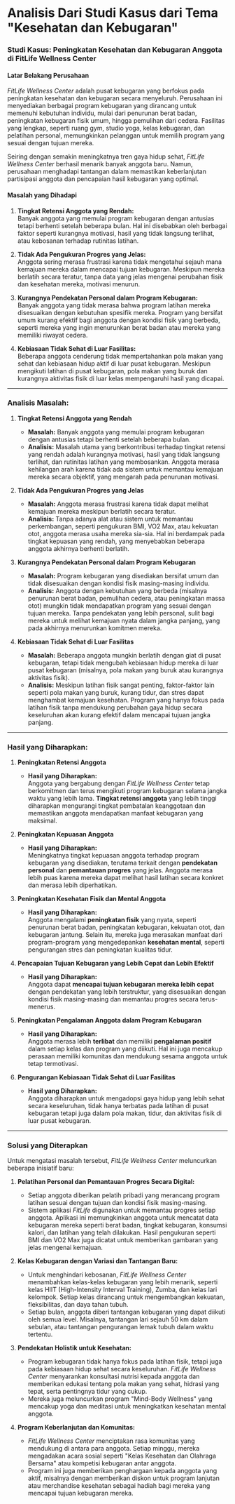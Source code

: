 # Analisis Dari Studi Kasus dari Tema "Kesehatan dan Kebugaran"
### **Studi Kasus: Peningkatan Kesehatan dan Kebugaran Anggota di FitLife Wellness Center**

#### **Latar Belakang Perusahaan**
*FitLife Wellness Center* adalah pusat kebugaran yang berfokus pada peningkatan kesehatan dan kebugaran secara menyeluruh. Perusahaan ini menyediakan berbagai program kebugaran yang dirancang untuk memenuhi kebutuhan individu, mulai dari penurunan berat badan, peningkatan kebugaran fisik umum, hingga pemulihan dari cedera. Fasilitas yang lengkap, seperti ruang gym, studio yoga, kelas kebugaran, dan pelatihan personal, memungkinkan pelanggan untuk memilih program yang sesuai dengan tujuan mereka.

Seiring dengan semakin meningkatnya tren gaya hidup sehat, *FitLife Wellness Center* berhasil menarik banyak anggota baru. Namun, perusahaan menghadapi tantangan dalam memastikan keberlanjutan partisipasi anggota dan pencapaian hasil kebugaran yang optimal.

#### **Masalah yang Dihadapi**
1. **Tingkat Retensi Anggota yang Rendah:**  
   Banyak anggota yang memulai program kebugaran dengan antusias tetapi berhenti setelah beberapa bulan. Hal ini disebabkan oleh berbagai faktor seperti kurangnya motivasi, hasil yang tidak langsung terlihat, atau kebosanan terhadap rutinitas latihan.

2. **Tidak Ada Pengukuran Progres yang Jelas:**  
   Anggota sering merasa frustrasi karena tidak mengetahui sejauh mana kemajuan mereka dalam mencapai tujuan kebugaran. Meskipun mereka berlatih secara teratur, tanpa data yang jelas mengenai perubahan fisik dan kesehatan mereka, motivasi menurun.

3. **Kurangnya Pendekatan Personal dalam Program Kebugaran:**  
   Banyak anggota yang tidak merasa bahwa program latihan mereka disesuaikan dengan kebutuhan spesifik mereka. Program yang bersifat umum kurang efektif bagi anggota dengan kondisi fisik yang berbeda, seperti mereka yang ingin menurunkan berat badan atau mereka yang memiliki riwayat cedera.

4. **Kebiasaan Tidak Sehat di Luar Fasilitas:**  
   Beberapa anggota cenderung tidak mempertahankan pola makan yang sehat dan kebiasaan hidup aktif di luar pusat kebugaran. Meskipun mengikuti latihan di pusat kebugaran, pola makan yang buruk dan kurangnya aktivitas fisik di luar kelas mempengaruhi hasil yang dicapai.

---

### **Analisis Masalah:**

1. **Tingkat Retensi Anggota yang Rendah**
   - **Masalah:** Banyak anggota yang memulai program kebugaran dengan antusias tetapi berhenti setelah beberapa bulan.
   - **Analisis:** Masalah utama yang berkontribusi terhadap tingkat retensi yang rendah adalah kurangnya motivasi, hasil yang tidak langsung terlihat, dan rutinitas latihan yang membosankan. Anggota merasa kehilangan arah karena tidak ada sistem untuk memantau kemajuan mereka secara objektif, yang mengarah pada penurunan motivasi.

2. **Tidak Ada Pengukuran Progres yang Jelas**
   - **Masalah:** Anggota merasa frustrasi karena tidak dapat melihat kemajuan mereka meskipun berlatih secara teratur.
   - **Analisis:** Tanpa adanya alat atau sistem untuk memantau perkembangan, seperti pengukuran BMI, VO2 Max, atau kekuatan otot, anggota merasa usaha mereka sia-sia. Hal ini berdampak pada tingkat kepuasan yang rendah, yang menyebabkan beberapa anggota akhirnya berhenti berlatih.

3. **Kurangnya Pendekatan Personal dalam Program Kebugaran**
   - **Masalah:** Program kebugaran yang disediakan bersifat umum dan tidak disesuaikan dengan kondisi fisik masing-masing individu.
   - **Analisis:** Anggota dengan kebutuhan yang berbeda (misalnya penurunan berat badan, pemulihan cedera, atau peningkatan massa otot) mungkin tidak mendapatkan program yang sesuai dengan tujuan mereka. Tanpa pendekatan yang lebih personal, sulit bagi mereka untuk melihat kemajuan nyata dalam jangka panjang, yang pada akhirnya menurunkan komitmen mereka.

4. **Kebiasaan Tidak Sehat di Luar Fasilitas**
   - **Masalah:** Beberapa anggota mungkin berlatih dengan giat di pusat kebugaran, tetapi tidak mengubah kebiasaan hidup mereka di luar pusat kebugaran (misalnya, pola makan yang buruk atau kurangnya aktivitas fisik).
   - **Analisis:** Meskipun latihan fisik sangat penting, faktor-faktor lain seperti pola makan yang buruk, kurang tidur, dan stres dapat menghambat kemajuan kesehatan. Program yang hanya fokus pada latihan fisik tanpa mendukung perubahan gaya hidup secara keseluruhan akan kurang efektif dalam mencapai tujuan jangka panjang.

---

### **Hasil yang Diharapkan:**

1. **Peningkatan Retensi Anggota**
   - **Hasil yang Diharapkan:**  
     Anggota yang bergabung dengan *FitLife Wellness Center* tetap berkomitmen dan terus mengikuti program kebugaran selama jangka waktu yang lebih lama. **Tingkat retensi anggota** yang lebih tinggi diharapkan mengurangi tingkat pembatalan keanggotaan dan memastikan anggota mendapatkan manfaat kebugaran yang maksimal.

2. **Peningkatan Kepuasan Anggota**
   - **Hasil yang Diharapkan:**  
     Meningkatnya tingkat kepuasan anggota terhadap program kebugaran yang disediakan, terutama terkait dengan **pendekatan personal** dan **pemantauan progres** yang jelas. Anggota merasa lebih puas karena mereka dapat melihat hasil latihan secara konkret dan merasa lebih diperhatikan.

3. **Peningkatan Kesehatan Fisik dan Mental Anggota**
   - **Hasil yang Diharapkan:**  
     Anggota mengalami **peningkatan fisik** yang nyata, seperti penurunan berat badan, peningkatan kebugaran, kekuatan otot, dan kebugaran jantung. Selain itu, mereka juga merasakan manfaat dari program-program yang mengedepankan **kesehatan mental**, seperti pengurangan stres dan peningkatan kualitas tidur.

4. **Pencapaian Tujuan Kebugaran yang Lebih Cepat dan Lebih Efektif**
   - **Hasil yang Diharapkan:**  
     Anggota dapat **mencapai tujuan kebugaran mereka lebih cepat** dengan pendekatan yang lebih terstruktur, yang disesuaikan dengan kondisi fisik masing-masing dan memantau progres secara terus-menerus.

5. **Peningkatan Pengalaman Anggota dalam Program Kebugaran**
   - **Hasil yang Diharapkan:**  
     Anggota merasa lebih **terlibat** dan memiliki **pengalaman positif** dalam setiap kelas dan program yang diikuti. Hal ini juga mencakup perasaan memiliki komunitas dan mendukung sesama anggota untuk tetap termotivasi.

6. **Pengurangan Kebiasaan Tidak Sehat di Luar Fasilitas**
   - **Hasil yang Diharapkan:**  
     Anggota diharapkan untuk mengadopsi gaya hidup yang lebih sehat secara keseluruhan, tidak hanya terbatas pada latihan di pusat kebugaran tetapi juga dalam pola makan, tidur, dan aktivitas fisik di luar pusat kebugaran.

---

### **Solusi yang Diterapkan**
Untuk mengatasi masalah tersebut, *FitLife Wellness Center* meluncurkan beberapa inisiatif baru:

1. **Pelatihan Personal dan Pemantauan Progres Secara Digital:**  
   - Setiap anggota diberikan pelatih pribadi yang merancang program latihan sesuai dengan tujuan dan kondisi fisik masing-masing.
   - Sistem aplikasi *FitLife* digunakan untuk memantau progres setiap anggota. Aplikasi ini memungkinkan anggota untuk mencatat data kebugaran mereka seperti berat badan, tingkat kebugaran, konsumsi kalori, dan latihan yang telah dilakukan. Hasil pengukuran seperti BMI dan VO2 Max juga dicatat untuk memberikan gambaran yang jelas mengenai kemajuan.

2. **Kelas Kebugaran dengan Variasi dan Tantangan Baru:**  
   - Untuk menghindari kebosanan, *FitLife Wellness Center* menambahkan kelas-kelas kebugaran yang lebih menarik, seperti kelas HIIT (High-Intensity Interval Training), Zumba, dan kelas lari kelompok. Setiap kelas dirancang untuk mengembangkan kekuatan, fleksibilitas, dan daya tahan tubuh.
   - Setiap bulan, anggota diberi tantangan kebugaran yang dapat diikuti oleh semua level. Misalnya, tantangan lari sejauh 50 km dalam sebulan, atau tantangan pengurangan lemak tubuh dalam waktu tertentu.

3. **Pendekatan Holistik untuk Kesehatan:**  
   - Program kebugaran tidak hanya fokus pada latihan fisik, tetapi juga pada kebiasaan hidup sehat secara keseluruhan. *FitLife Wellness Center* menyarankan konsultasi nutrisi kepada anggota dan memberikan edukasi tentang pola makan yang sehat, hidrasi yang tepat, serta pentingnya tidur yang cukup.
   - Mereka juga meluncurkan program "Mind-Body Wellness" yang mencakup yoga dan meditasi untuk meningkatkan kesehatan mental anggota.

4. **Program Keberlanjutan dan Komunitas:**  
   - *FitLife Wellness Center* menciptakan rasa komunitas yang mendukung di antara para anggota. Setiap minggu, mereka mengadakan acara sosial seperti "Kelas Kesehatan dan Olahraga Bersama" atau kompetisi kebugaran antar anggota.
   - Program ini juga memberikan penghargaan kepada anggota yang aktif, misalnya dengan memberikan diskon untuk program lanjutan atau merchandise kesehatan sebagai hadiah bagi mereka yang mencapai tujuan kebugaran mereka.


